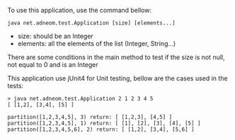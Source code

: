 
To use this application, use the command bellow:

```
java net.adneom.test.Application [size] [elements...]
```

- size: should be an Integer
- elements: all the elements of the list (Integer, String...)

There are some conditions in the main method to test if the size is not null, not equal to 0 and is an Integer

This application use jUnit4 for Unit testing, bellow are the cases used in the tests:

```
> java net.adneom.test.Application 2 1 2 3 4 5 
[ [1,2], [3,4], [5] ]
```

```
partition([1,2,3,4,5], 3) return: [ [1,2,3], [4,5] ]
partition([1,2,3,4,5], 1) return: [ [1], [2], [3], [4], [5] ]
partition([1,2,3,4,5,6], 2) return: [ [1,2], [3,4], [5,6] ]
```
